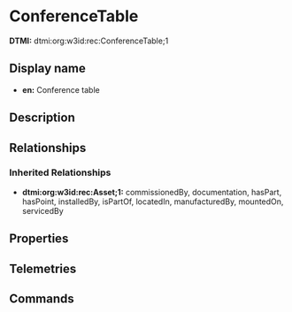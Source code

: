# ConferenceTable
**DTMI:** dtmi:org:w3id:rec:ConferenceTable;1
## Display name
- **en:** Conference table
## Description
## Relationships
### Inherited Relationships
* **dtmi:org:w3id:rec:Asset;1:** commissionedBy, documentation, hasPart, hasPoint, installedBy, isPartOf, locatedIn, manufacturedBy, mountedOn, servicedBy
## Properties
## Telemetries
## Commands
